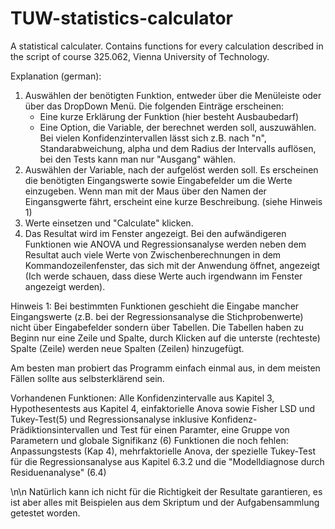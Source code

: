 # TUW-statistics-calculator
A statistical calculater. Contains functions for every calculation described in the script of course 325.062, Vienna University of Technology.

Explanation (german):
1) Auswählen der benötigten Funktion, entweder über die Menüleiste oder über das DropDown Menü. Die folgenden Einträge erscheinen:
   - Eine kurze Erklärung der Funktion (hier besteht Ausbaubedarf)
   - Eine Option, die Variable, der berechnet werden soll, auszuwählen. Bei vielen Konfidenzintervallen lässt sich z.B. nach "n", Standarabweichung, alpha und dem Radius der Intervalls auflösen, bei den Tests kann man nur "Ausgang" wählen.
2) Auswählen der Variable, nach der aufgelöst werden soll. Es erscheinen die benötigten Eingangswerte sowie Eingabefelder um die Werte einzugeben. Wenn man mit der Maus über den Namen der Eingansgwerte fährt, erscheint eine kurze Beschreibung. (siehe Hinweis 1)
3) Werte einsetzen und "Calculate" klicken.
4) Das Resultat wird im Fenster angezeigt. Bei den aufwändigeren Funktionen wie ANOVA und Regressionsanalyse werden neben dem Resultat auch viele Werte von Zwischenberechnungen in dem Kommandozeilenfenster, das sich mit der Anwendung öffnet, angezeigt (Ich werde schauen, dass diese Werte auch irgendwann im Fenster angezeigt werden).

Hinweis 1: Bei bestimmten Funktionen geschieht die Eingabe mancher Eingangswerte (z.B. bei der Regressionsanalyse die Stichprobenwerte) nicht über Eingabefelder sondern über Tabellen. Die Tabellen haben zu Beginn nur eine Zeile und Spalte, durch Klicken auf die unterste (rechteste) Spalte (Zeile) werden neue Spalten (Zeilen) hinzugefügt.

Am besten man probiert das Programm einfach einmal aus, in dem meisten Fällen sollte aus selbsterklärend sein.

Vorhandenen Funktionen: Alle Konfidenzintervalle aus Kapitel 3, Hypothesentests aus Kapitel 4, einfaktorielle Anova sowie Fisher LSD und Tukey-Test(5) und Regressionsanalyse inklusive Konfidenz- Prädiktionsintervallen und Test für einen Paramter, eine Gruppe von Parametern und globale Signifikanz (6)
Funktionen die noch fehlen: Anpassungstests (Kap 4), mehrfaktorielle Anova, der spezielle Tukey-Test für die Regressionsanalyse aus Kapitel 6.3.2 und die "Modelldiagnose durch Residuenanalyse" (6.4)


\n\n
Natürlich kann ich nicht für die Richtigkeit der Resultate garantieren, es ist aber alles mit Beispielen aus dem Skriptum und der Aufgabensammlung getestet worden.
